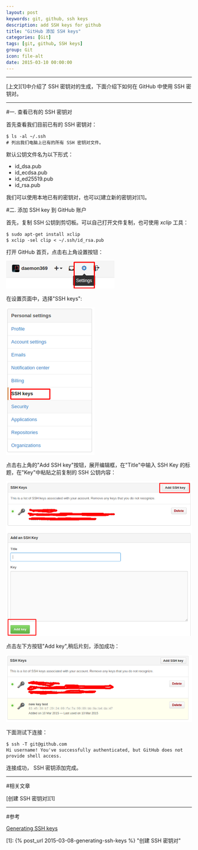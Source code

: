```yaml
---
layout: post
keywords: git, github, ssh keys
description: add SSH keys for github
title: "GitHub 添加 SSH keys"
categories: [Git]
tags: [git, github, SSH keys]
group: Git
icon: file-alt
date: 2015-03-10 00:00:00
---
```


***
[上文][1]中介绍了 SSH 密钥对的生成，下面介绍下如何在 GitHub 中使用 SSH 密钥对。

***

#一. 查看已有的 SSH 密钥对

首先查看我们目前已有的 SSH 密钥对：

    $ ls -al ~/.ssh
    # 列出我们电脑上已有的所有 SSH 密钥对文件。

默认公钥文件名为以下形式：

* id_dsa.pub
* id_ecdsa.pub
* id_ed25519.pub
* id_rsa.pub

我们可以使用本地已有的密钥对，也可以[建立新的密钥对][1]。

<!--excerpt-->

#二. 添加 SSH key 到 GitHub 账户

首先，复制 SSH 公钥到剪切板。可以自己打开文件复制，也可使用 *xclip* 工具：

    $ sudo apt-get install xclip
    $ xclip -sel clip < ~/.ssh/id_rsa.pub

打开 GitHub 首页，点击右上角设置按钮：

![](/image/2015-03-10/1.png)

在设置页面中，选择"SSH keys":

![](/image/2015-03-10/2.png)

点击右上角的"Add SSH key"按钮，展开编辑框，在"Title"中输入 SSH Key 的标题，在"Key"中粘贴之前复制的 SSH 公钥内容：

![](/image/2015-03-10/3.png)

点击左下方按钮"Add key",稍后片刻，添加成功：

![](/image/2015-03-10/4.png)

下面测试下连接：

    $ ssh -T git@github.com
    Hi username! You've successfully authenticated, but GitHub does not provide shell access.

连接成功， SSH 密钥添加完成。

***

#相关文章

[创建 SSH 密钥对][1]

***

#参考

[Generating SSH keys](https://help.github.com/articles/generating-ssh-keys/ "Generating SSH keys")

[1]: {% post_url 2015-03-08-generating-ssh-keys %} "创建 SSH 密钥对"
